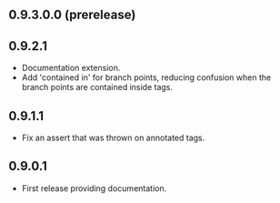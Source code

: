 ## 0.9.3.0.0 (prerelease)

## 0.9.2.1

* Documentation extension.
* Add 'contained in' for branch points, reducing confusion
  when the branch points are contained inside tags.

## 0.9.1.1

* Fix an assert that was thrown on annotated tags.

## 0.9.0.1

* First release providing documentation.
